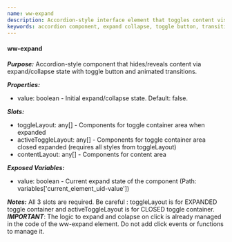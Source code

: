 ```yaml
---
name: ww-expand
description: Accordion-style interface element that toggles content visibility with a button or clickable area, featuring transition animations and customizable layouts for both collapsed and expanded states.
keywords: accordion component, expand collapse, toggle button, transition animations, content area, initial value, toggle layout, active toggle layout, content layout, editor mode
---
```


#### ww-expand

***Purpose:***
Accordion-style component that hides/reveals content via expand/collapse state with toggle button and animated transitions.

***Properties:***
- value: boolean - Initial expand/collapse state. Default: false.

***Slots:***
- toggleLayout: any[] - Components for toggle container area when expanded
- activeToggleLayout: any[] - Components for toggle container area closed expanded (requires all styles from toggleLayout)
- contentLayout: any[] - Components for content area

***Exposed Variables:***
- value: boolean - Current expand state of the component (Path: variables['current_element_uid-value'])

***Notes:***
All 3 slots are required.
Be careful : toggleLayout is for EXPANDED toggle container and activeToggleLayout is for CLOSED toggle container.
***IMPORTANT***: The logic to expand and colapse on click is already managed in the code of the ww-expand element. Do not add click events or functions to manage it.
